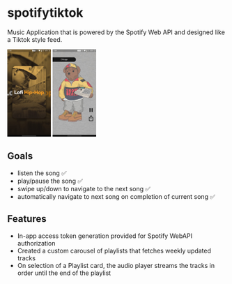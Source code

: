# spotifytiktok

Music Application that is powered by the Spotify Web API and designed like a Tiktok style feed.

<img src="Images/PlayListScreen.jpg" width="100" >     <img src="Images/TrackScreen.jpg" width="100" > 





## Goals
- listen the song ✅
- play/pause the song ✅
- swipe up/down to navigate to the next song ✅
- automatically navigate to next song on completion of current song ✅

## Features
- In-app access token generation provided for Spotify WebAPI authorization
- Created a custom carousel of playlists that fetches weekly updated tracks
- On selection of a Playlist card, the audio player streams the tracks in order until the end of the playlist
